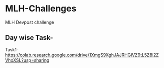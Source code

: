 # MLH-Challenges
MLH Devpost challenge
## Day wise Task-
Task1- https://colab.research.google.com/drive/1XmgS9XghJAJRHGlVZ9tL5Z8i2ZVhoXSL?usp=sharing
